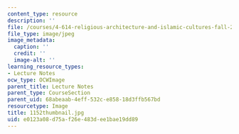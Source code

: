 ```yaml
---
content_type: resource
description: ''
file: /courses/4-614-religious-architecture-and-islamic-cultures-fall-2002/e0123a08d75af26e483dee1bae19dd89_1152thumbnail.jpg
file_type: image/jpeg
image_metadata:
  caption: ''
  credit: ''
  image-alt: ''
learning_resource_types:
- Lecture Notes
ocw_type: OCWImage
parent_title: Lecture Notes
parent_type: CourseSection
parent_uid: 68abeaab-4eff-532c-e858-18d3ffb567bd
resourcetype: Image
title: 1152thumbnail.jpg
uid: e0123a08-d75a-f26e-483d-ee1bae19dd89
---
```

